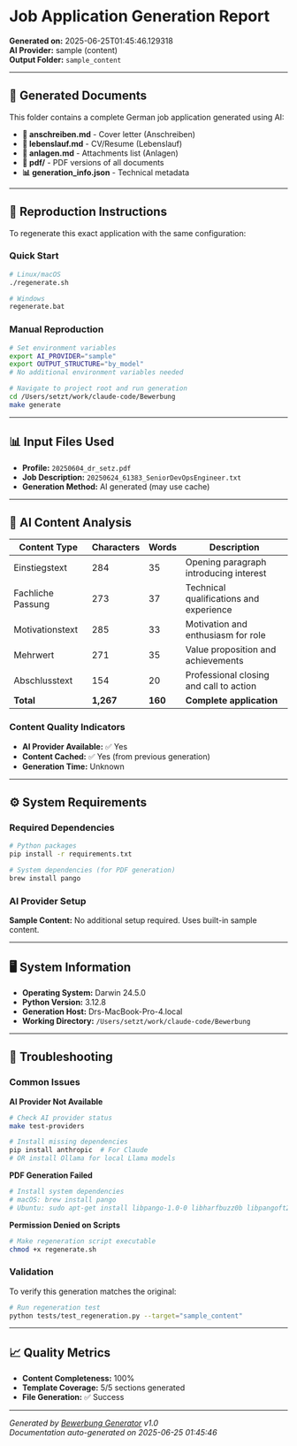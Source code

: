 # Job Application Generation Report

**Generated on:** 2025-06-25T01:45:46.129318  
**AI Provider:** sample (content)  
**Output Folder:** `sample_content`

---

## 📁 Generated Documents

This folder contains a complete German job application generated using AI:

- **📄 anschreiben.md** - Cover letter (Anschreiben)
- **📄 lebenslauf.md** - CV/Resume (Lebenslauf)  
- **📄 anlagen.md** - Attachments list (Anlagen)
- **📁 pdf/** - PDF versions of all documents
- **📊 generation_info.json** - Technical metadata

---

## 🔄 Reproduction Instructions

To regenerate this exact application with the same configuration:

### Quick Start
```bash
# Linux/macOS
./regenerate.sh

# Windows
regenerate.bat
```

### Manual Reproduction
```bash
# Set environment variables
export AI_PROVIDER="sample"
export OUTPUT_STRUCTURE="by_model"
# No additional environment variables needed

# Navigate to project root and run generation
cd /Users/setzt/work/claude-code/Bewerbung
make generate
```

---

## 📊 Input Files Used

- **Profile:** `20250604_dr_setz.pdf`
- **Job Description:** `20250624_61383_SeniorDevOpsEngineer.txt`
- **Generation Method:** AI generated (may use cache)

---

## 🤖 AI Content Analysis

| Content Type | Characters | Words | Description |
|--------------|------------|-------|-------------|
| Einstiegstext | 284 | 35 | Opening paragraph introducing interest |
| Fachliche Passung | 273 | 37 | Technical qualifications and experience |
| Motivationstext | 285 | 33 | Motivation and enthusiasm for role |
| Mehrwert | 271 | 35 | Value proposition and achievements |
| Abschlusstext | 154 | 20 | Professional closing and call to action |
| **Total** | **1,267** | **160** | **Complete application** |

### Content Quality Indicators
- **AI Provider Available:** ✅ Yes
- **Content Cached:** ✅ Yes (from previous generation)
- **Generation Time:** Unknown

---

## ⚙️ System Requirements

### Required Dependencies
```bash
# Python packages
pip install -r requirements.txt

# System dependencies (for PDF generation)
brew install pango
```

### AI Provider Setup
**Sample Content:**
No additional setup required. Uses built-in sample content.

---

## 🖥️ System Information

- **Operating System:** Darwin 24.5.0
- **Python Version:** 3.12.8
- **Generation Host:** Drs-MacBook-Pro-4.local
- **Working Directory:** `/Users/setzt/work/claude-code/Bewerbung`

---

## 🔧 Troubleshooting

### Common Issues

**AI Provider Not Available**
```bash
# Check AI provider status
make test-providers

# Install missing dependencies
pip install anthropic  # For Claude
# OR install Ollama for local Llama models
```

**PDF Generation Failed**
```bash
# Install system dependencies
# macOS: brew install pango
# Ubuntu: sudo apt-get install libpango-1.0-0 libharfbuzz0b libpangoft2-1.0-0
```

**Permission Denied on Scripts**
```bash
# Make regeneration script executable
chmod +x regenerate.sh
```

### Validation
To verify this generation matches the original:
```bash
# Run regeneration test
python tests/test_regeneration.py --target="sample_content"
```

---

## 📈 Quality Metrics

- **Content Completeness:** 100%
- **Template Coverage:** 5/5 sections generated
- **File Generation:** ✅ Success

---

*Generated by [Bewerbung Generator](https://github.com/thsetz/Bewerbung) v1.0*  
*Documentation auto-generated on 2025-06-25 01:45:46*
